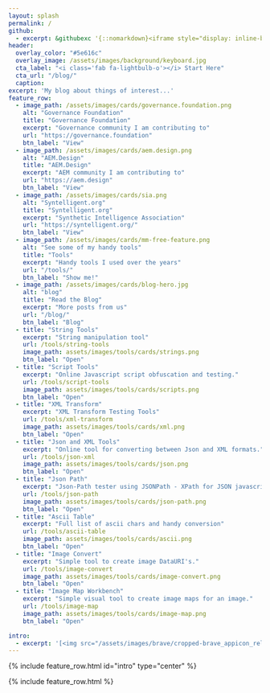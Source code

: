```yaml
---
layout: splash
permalink: /
github:
  - excerpt: &githubexc '{::nomarkdown}<iframe style="display: inline-block;" src="https://ghbtns.com/github-btn.html?user=aem-design&repo=aem.design&type=star&count=true&size=large" frameborder="0" scrolling="0" width="160px" height="30px"></iframe> <iframe style="display: inline-block;" src="https://ghbtns.com/github-btn.html?user=aem-design&repo=aem.design&type=fork&count=true&size=large" frameborder="0" scrolling="0" width="158px" height="30px"></iframe>{:/nomarkdown}'
header:
  overlay_color: "#5e616c"
  overlay_image: /assets/images/background/keyboard.jpg
  cta_label: "<i class='fab fa-lightbulb-o'></i> Start Here"
  cta_url: "/blog/"
  caption:
excerpt: 'My blog about things of interest...'
feature_row:
  - image_path: /assets/images/cards/governance.foundation.png
    alt: "Governance Foundation"
    title: "Governance Foundation"
    excerpt: "Governance community I am contributing to"
    url: "https://governance.foundation"
    btn_label: "View"
  - image_path: /assets/images/cards/aem.design.png
    alt: "AEM.Design"
    title: "AEM.Design"
    excerpt: "AEM community I am contributing to"
    url: "https://aem.design"
    btn_label: "View"
  - image_path: /assets/images/cards/sia.png
    alt: "Syntelligent.org"
    title: "Syntelligent.org"
    excerpt: "Synthetic Intelligence Association"
    url: "https://syntelligent.org/"
    btn_label: "View"
  - image_path: /assets/images/cards/mm-free-feature.png
    alt: "See some of my handy tools"
    title: "Tools"
    excerpt: "Handy tools I used over the years"
    url: "/tools/"
    btn_label: "Show me!"
  - image_path: /assets/images/cards/blog-hero.jpg
    alt: "blog"
    title: "Read the Blog"
    excerpt: "More posts from us"
    url: "/blog/"
    btn_label: "Blog"
  - title: "String Tools"
    excerpt: "String manipulation tool"
    url: /tools/string-tools
    image_path: assets/images/tools/cards/strings.png
    btn_label: "Open"
  - title: "Script Tools"
    excerpt: "Online Javascript script obfuscation and testing."
    url: /tools/script-tools
    image_path: assets/images/tools/cards/scripts.png
    btn_label: "Open"
  - title: "XML Transform"
    excerpt: "XML Transform Testing Tools"
    url: /tools/xml-transform
    image_path: assets/images/tools/cards/xml.png
    btn_label: "Open"
  - title: "Json and XML Tools"
    excerpt: "Online tool for converting between Json and XML formats."
    url: /tools/json-xml
    image_path: assets/images/tools/cards/json.png
    btn_label: "Open"
  - title: "Json Path"
    excerpt: "Json-Path tester using JSONPath - XPath for JSON javascript library"
    url: /tools/json-path
    image_path: assets/images/tools/cards/json-path.png
    btn_label: "Open"
  - title: "Ascii Table"
    excerpt: "Full list of ascii chars and handy conversion"
    url: /tools/ascii-table
    image_path: assets/images/tools/cards/ascii.png
    btn_label: "Open"
  - title: "Image Convert"
    excerpt: "Simple tool to create image DataURI's."
    url: /tools/image-convert
    image_path: assets/images/tools/cards/image-convert.png
    btn_label: "Open"
  - title: "Image Map Workbench"
    excerpt: "Simple visual tool to create image maps for an image."
    url: /tools/image-map
    image_path: assets/images/tools/cards/image-map.png
    btn_label: "Open"

intro:
  - excerpt: '[<img src="/assets/images/brave/cropped-brave_appicon_release-270x270.png" alt="Download Brave and Send me a Tip" style="background-size: contain; width: 32px; height: 32px;"/> Download Brave and Send us a Tip!](https://brave.com/max035) <br> Get notified when I add new stuff &nbsp; [<i class="fab fa-twitter"></i> @maxbarrass](https://twitter.com/maxbarrass){: .btn .btn--twitter}'
---
```




{% include feature_row.html id="intro" type="center" %}

{% include feature_row.html %}
